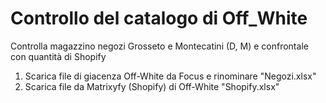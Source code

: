 # Controllo del catalogo di Off_White
 Controlla magazzino negozi Grosseto e Montecatini (D, M) e confrontale con quantità di Shopify

1. Scarica file di giacenza Off-White da Focus e rinominare "Negozi.xlsx"
2. Scarica file da Matrixyfy (Shopify) di Off-White "Shopify.xlsx"
